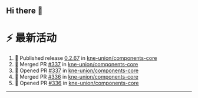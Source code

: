 ## Hi there 👋

<!--

**Here are some ideas to get you started:**

🙋‍♀️ A short introduction - what is your organization all about?
🌈 Contribution guidelines - how can the community get involved?
👩‍💻 Useful resources - where can the community find your docs? Is there anything else the community should know?
🍿 Fun facts - what does your team eat for breakfast?
🧙 Remember, you can do mighty things with the power of [Markdown](https://docs.github.com/github/writing-on-github/getting-started-with-writing-and-formatting-on-github/basic-writing-and-formatting-syntax)
-->


# ⚡ 最新活动

<!--START_SECTION:activity-->
1. 🚀 Published release [0.2.67](https://github.com/kne-union/components-core/releases/tag/0.2.67) in [kne-union/components-core](https://github.com/kne-union/components-core)
2. 🎉 Merged PR [#337](https://github.com/kne-union/components-core/pull/337) in [kne-union/components-core](https://github.com/kne-union/components-core)
3. 💪 Opened PR [#337](https://github.com/kne-union/components-core/pull/337) in [kne-union/components-core](https://github.com/kne-union/components-core)
4. 🎉 Merged PR [#336](https://github.com/kne-union/components-core/pull/336) in [kne-union/components-core](https://github.com/kne-union/components-core)
5. 💪 Opened PR [#336](https://github.com/kne-union/components-core/pull/336) in [kne-union/components-core](https://github.com/kne-union/components-core)
<!--END_SECTION:activity-->

---
